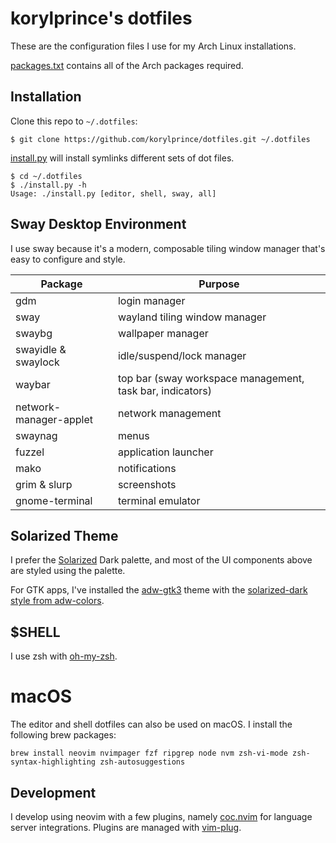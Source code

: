 # korylprince's dotfiles

These are the configuration files I use for my Arch Linux installations.

[packages.txt](https://github.com/korylprince/dotfiles/blob/master/packages.txt) contains all of the Arch packages required.

## Installation

Clone this repo to `~/.dotfiles`:

```
$ git clone https://github.com/korylprince/dotfiles.git ~/.dotfiles
```

[install.py](https://github.com/korylprince/dotfiles/blob/master/) will install symlinks different sets of dot files.

```
$ cd ~/.dotfiles
$ ./install.py -h
Usage: ./install.py [editor, shell, sway, all]
```

## Sway Desktop Environment

I use sway because it's a modern, composable tiling window manager that's easy to configure and style.

| Package | Purpose |
| ------- | ------- |
| gdm | login manager |
| sway | wayland tiling window manager | 
| swaybg | wallpaper manager |
| swayidle & swaylock | idle/suspend/lock manager |
| waybar | top bar (sway workspace management, task bar, indicators) |
| network-manager-applet | network management |
| swaynag | menus |
| fuzzel | application launcher |
| mako | notifications |
| grim & slurp | screenshots |
| gnome-terminal | terminal emulator |

## Solarized Theme

I prefer the [Solarized](https://ethanschoonover.com/solarized/) Dark palette, and most of the UI components above are styled using the palette.

For GTK apps, I've installed the [adw-gtk3](https://github.com/lassekongo83/adw-gtk3) theme with the [solarized-dark style from adw-colors](https://github.com/lassekongo83/adw-colors/tree/main/themes/solarized-dark).

## $SHELL

I use zsh with [oh-my-zsh](https://github.com/robbyrussell/oh-my-zsh).

# macOS

The editor and shell dotfiles can also be used on macOS. I install the following brew packages:

```
brew install neovim nvimpager fzf ripgrep node nvm zsh-vi-mode zsh-syntax-highlighting zsh-autosuggestions
```

## Development

I develop using neovim with a few plugins, namely [coc.nvim](https://github.com/neoclide/coc.nvim) for language server integrations. Plugins are managed with [vim-plug](https://github.com/junegunn/vim-plug).
